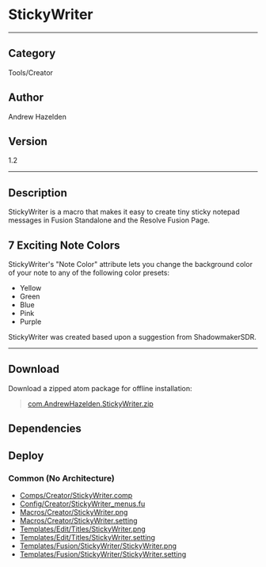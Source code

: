 # StickyWriter
___

## Category
Tools/Creator

## Author
Andrew Hazelden

## Version
1.2

___

## Description
<p>StickyWriter is a macro that makes it easy to create tiny sticky notepad messages in Fusion Standalone and the Resolve Fusion Page.</p>

<h2>7 Exciting Note Colors</h2>

<p>StickyWriter's "Note Color" attribute lets you change the background color of your note to any of the following color presets:</p>

<ul>
<li>Yellow</li>
<li>Green</li>
<li>Blue</li>
<li>Pink</li>
<li>Purple</li>
</ul>

<p>StickyWriter was created based upon a suggestion from ShadowmakerSDR.</p>

___

## Download

Download a zipped atom package for offline installation:
> [com.AndrewHazelden.StickyWriter.zip](https://gitlab.com/WeSuckLess/Reactor/-/archive/master/Reactor-master.zip?path=Atoms/com.AndrewHazelden.StickyWriter)  

## Dependencies

## Deploy

### Common (No Architecture)

<ul>
<li><a href="https://gitlab.com/WeSuckLess/Reactor/-/blob/master/Atoms/com.AndrewHazelden.StickyWriter/Comps/Creator/StickyWriter.comp?ref_type=heads">Comps/Creator/StickyWriter.comp</a></li>
<li><a href="https://gitlab.com/WeSuckLess/Reactor/-/blob/master/Atoms/com.AndrewHazelden.StickyWriter/Config/Creator/StickyWriter_menus.fu?ref_type=heads">Config/Creator/StickyWriter_menus.fu</a></li>
<li><a href="https://gitlab.com/WeSuckLess/Reactor/-/blob/master/Atoms/com.AndrewHazelden.StickyWriter/Macros/Creator/StickyWriter.png?ref_type=heads">Macros/Creator/StickyWriter.png</a></li>
<li><a href="https://gitlab.com/WeSuckLess/Reactor/-/blob/master/Atoms/com.AndrewHazelden.StickyWriter/Macros/Creator/StickyWriter.setting?ref_type=heads">Macros/Creator/StickyWriter.setting</a></li>
<li><a href="https://gitlab.com/WeSuckLess/Reactor/-/blob/master/Atoms/com.AndrewHazelden.StickyWriter/Templates/Edit/Titles/StickyWriter.png?ref_type=heads">Templates/Edit/Titles/StickyWriter.png</a></li>
<li><a href="https://gitlab.com/WeSuckLess/Reactor/-/blob/master/Atoms/com.AndrewHazelden.StickyWriter/Templates/Edit/Titles/StickyWriter.setting?ref_type=heads">Templates/Edit/Titles/StickyWriter.setting</a></li>
<li><a href="https://gitlab.com/WeSuckLess/Reactor/-/blob/master/Atoms/com.AndrewHazelden.StickyWriter/Templates/Fusion/StickyWriter/StickyWriter.png?ref_type=heads">Templates/Fusion/StickyWriter/StickyWriter.png</a></li>
<li><a href="https://gitlab.com/WeSuckLess/Reactor/-/blob/master/Atoms/com.AndrewHazelden.StickyWriter/Templates/Fusion/StickyWriter/StickyWriter.setting?ref_type=heads">Templates/Fusion/StickyWriter/StickyWriter.setting</a></li>
</ul>
